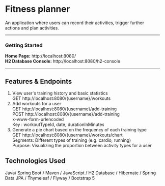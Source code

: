 # Fitness planner
An application where users can record their activities,
trigger further actions and plan activities.

---

### Getting Started 
**Home Page:** 
http://localhost:8080/  
**H2 Database Console:** 
http://localhost:8080/h2-console

---

## Features & Endpoints

1. View user's training history and basic statistics  
GET http://localhost:8080/{username}/workouts 
2. Add workouts for a user  
GET http://localhost:8080/{username}/add-training  
POST http://localhost:8080/{username}/add-training  
   x-www-form-urlencoded  
   Key : workoutTypeId, date, durationInMinutes
3. Generate a pie chart based on the frequency of each training type   
GET http://localhost:8080/{username}/workouts/chart  
Segments: Different types of training (e.g. cardio, running)  
Purpose: Visualizing the proportion between activity types for a user 

   
## Technologies Used 
Java/ Spring Boot / Maven / JavaScript / H2 Database / Hibernate /
Spring Data JPA / Thymeleaf / Flyway / Bootstrap 5 


